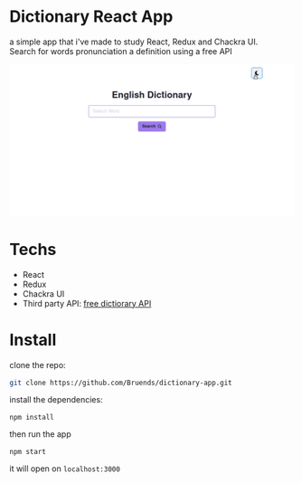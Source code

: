 # Dictionary React App
a simple app that i've made to study React, Redux and Chackra UI.  
Search for words pronunciation a definition using a free API

![demo](gif/demonstration.gif)

# Techs
- React
- Redux
- Chackra UI
- Third party API: [free dictiorary API](https://dictionaryapi.dev/)

# Install 

clone the repo:
```bash
git clone https://github.com/Bruends/dictionary-app.git
```

install the dependencies:
```
npm install
```
then run the app

```
npm start
```

it will open on `localhost:3000`